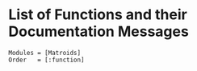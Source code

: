 # List of Functions and their Documentation Messages

```@autodocs
Modules = [Matroids]
Order   = [:function]
```